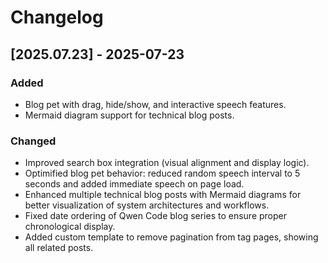 # Changelog

## [2025.07.23] - 2025-07-23

### Added
- Blog pet with drag, hide/show, and interactive speech features.
- Mermaid diagram support for technical blog posts.

### Changed
- Improved search box integration (visual alignment and display logic).
- Optimified blog pet behavior: reduced random speech interval to 5 seconds and added immediate speech on page load.
- Enhanced multiple technical blog posts with Mermaid diagrams for better visualization of system architectures and workflows.
- Fixed date ordering of Qwen Code blog series to ensure proper chronological display.
- Added custom template to remove pagination from tag pages, showing all related posts.

